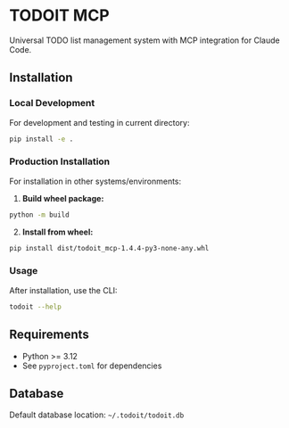 # TODOIT MCP

Universal TODO list management system with MCP integration for Claude Code.

## Installation

### Local Development
For development and testing in current directory:
```bash
pip install -e .
```

### Production Installation
For installation in other systems/environments:

1. **Build wheel package:**
```bash
python -m build
```

2. **Install from wheel:**
```bash
pip install dist/todoit_mcp-1.4.4-py3-none-any.whl
```

### Usage
After installation, use the CLI:
```bash
todoit --help
```

## Requirements
- Python >= 3.12
- See `pyproject.toml` for dependencies

## Database
Default database location: `~/.todoit/todoit.db`